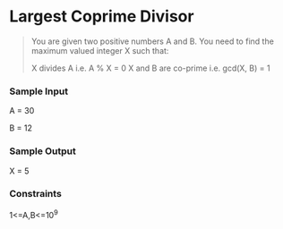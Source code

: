 # Largest Coprime Divisor

> You are given two positive numbers A and B. You need to find the maximum valued integer X such that:
>
>X divides A i.e. A % X = 0
>X and B are co-prime i.e. gcd(X, B) = 1

### Sample Input
A = 30

B = 12

### Sample Output
X = 5

### Constraints
1<=A,B<=10<sup>9</sup>
